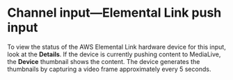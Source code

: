 # Channel input—Elemental Link push input<a name="input-elink"></a>

To view the status of the AWS Elemental Link hardware device for this input, look at the **Details**\. If the device is currently pushing content to MediaLive, the **Device** thumbnail shows the content\. The device generates the thumbnails by capturing a video frame approximately every 5 seconds\. 